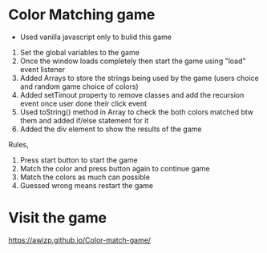 # Color Matching game
* Used vanilla javascript only to bulid this game

1. Set the global variables to the game
2. Once the window loads completely then start the game using "load" event listener
3. Added Arrays to store the strings being used by the game (users choice and random game choice of colors)
4. Added setTimout property to remove classes and add the recursion event once user done their click event
5. Used toString() method in Array to check the both colors matched btw them and added if/else statement for it
6. Added the div element to show the results of the game

Rules,
1. Press start button to start the game
2. Match the color and press button again to continue game
3. Match the colors as much can possible
4. Guessed wrong means restart the game

# Visit the game
https://awizp.github.io/Color-match-game/
